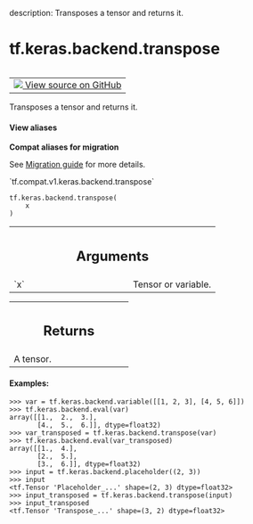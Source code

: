 description: Transposes a tensor and returns it.

<div itemscope itemtype="http://developers.google.com/ReferenceObject">
<meta itemprop="name" content="tf.keras.backend.transpose" />
<meta itemprop="path" content="Stable" />
</div>

# tf.keras.backend.transpose

<!-- Insert buttons and diff -->

<table class="tfo-notebook-buttons tfo-api nocontent" align="left">
<td>
  <a target="_blank" href="https://github.com/tensorflow/tensorflow/blob/r2.3/tensorflow/python/keras/backend.py#L2024-L2053">
    <img src="https://www.tensorflow.org/images/GitHub-Mark-32px.png" />
    View source on GitHub
  </a>
</td>
</table>



Transposes a tensor and returns it.

<section class="expandable">
  <h4 class="showalways">View aliases</h4>
  <p>
<b>Compat aliases for migration</b>
<p>See
<a href="https://www.tensorflow.org/guide/migrate">Migration guide</a> for
more details.</p>
<p>`tf.compat.v1.keras.backend.transpose`</p>
</p>
</section>

<pre class="devsite-click-to-copy prettyprint lang-py tfo-signature-link">
<code>tf.keras.backend.transpose(
    x
)
</code></pre>



<!-- Placeholder for "Used in" -->


<!-- Tabular view -->
 <table class="responsive fixed orange">
<colgroup><col width="214px"><col></colgroup>
<tr><th colspan="2"><h2 class="add-link">Arguments</h2></th></tr>

<tr>
<td>
`x`
</td>
<td>
Tensor or variable.
</td>
</tr>
</table>



<!-- Tabular view -->
 <table class="responsive fixed orange">
<colgroup><col width="214px"><col></colgroup>
<tr><th colspan="2"><h2 class="add-link">Returns</h2></th></tr>
<tr class="alt">
<td colspan="2">
A tensor.
</td>
</tr>

</table>



#### Examples:



```
>>> var = tf.keras.backend.variable([[1, 2, 3], [4, 5, 6]])
>>> tf.keras.backend.eval(var)
array([[1.,  2.,  3.],
       [4.,  5.,  6.]], dtype=float32)
>>> var_transposed = tf.keras.backend.transpose(var)
>>> tf.keras.backend.eval(var_transposed)
array([[1.,  4.],
       [2.,  5.],
       [3.,  6.]], dtype=float32)
>>> input = tf.keras.backend.placeholder((2, 3))
>>> input
<tf.Tensor 'Placeholder_...' shape=(2, 3) dtype=float32>
>>> input_transposed = tf.keras.backend.transpose(input)
>>> input_transposed
<tf.Tensor 'Transpose_...' shape=(3, 2) dtype=float32>
```